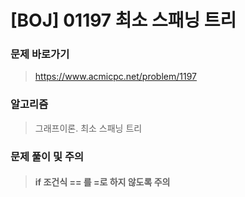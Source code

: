 # [BOJ] 01197 최소 스패닝 트리

### 문제 바로가기

>  https://www.acmicpc.net/problem/1197

### 알고리즘

> 그래프이론. 최소 스패닝 트리

### 문제 풀이 및 주의

> #### if 조건식 == 를 =로 하지 않도록 주의 
>


